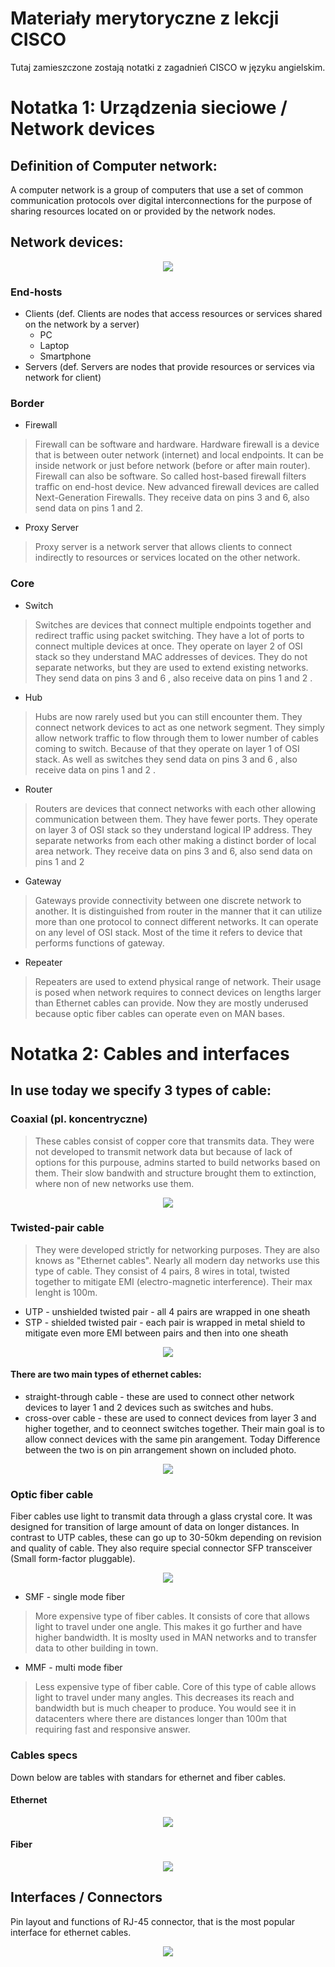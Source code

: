 # Materiały merytoryczne z lekcji CISCO

Tutaj zamieszczone zostają notatki z zagadnień CISCO w języku angielskim.



# Notatka 1: Urządzenia sieciowe / Network devices

## Definition of Computer network:

A computer network is a group of computers that use a set of common communication protocols over digital interconnections for the purpose of sharing resources located on or provided by the network nodes. 

## Network devices:

<p align="center">
  <img src="/media/network-devices.jpg">
</p>

### End-hosts
- Clients (def. Clients are nodes that access resources or services shared on the network by a server)
  - PC
  - Laptop
  - Smartphone
- Servers (def. Servers are nodes that provide resources or services via network for client)

### Border
- Firewall

> Firewall can be software and hardware. Hardware firewall is a device that is between outer network (internet) and local endpoints. It can be inside network or just before network (before or after main router). Firewall can also be software. So called host-based firewall filters traffic on end-host device. New advanced firewall devices are called Next-Generation Firewalls. They receive data on pins 3 and 6, also send data on pins 1 and 2.

- Proxy Server
> Proxy server is a network server that allows clients to connect indirectly to resources or services located on the other network.

### Core
- Switch
> Switches are devices that connect multiple endpoints together and redirect traffic using packet switching. They have a lot of ports to connect multiple devices at once. They operate on layer 2 of OSI stack so they understand MAC addresses of devices. They do not separate networks, but they are used to extend existing networks. They send data on pins 3 and 6 , also receive data on pins 1 and 2 .

- Hub
> Hubs are now rarely used but you can still encounter them. They connect network devices to act as one network segment. They simply allow network traffic to flow through them to lower number of cables coming to switch. Because of that they operate on layer 1 of OSI stack. As well as switches they send data on pins 3 and 6 , also receive data on pins 1 and 2 .

- Router
> Routers are devices that connect networks with each other allowing communication between them. They have fewer ports. They operate on layer 3 of OSI stack so they understand logical IP address.  They separate networks from each other making a distinct border of local area network. They receive data on pins 3 and 6, also send data on pins 1 and 2

- Gateway
>Gateways provide connectivity between one discrete network to another. It is distinguished from router in the manner  that it can utilize more than one protocol to connect different networks. It can operate on any level of OSI stack. Most of the time it refers to device that performs functions of gateway.

- Repeater
> Repeaters are used to extend physical range of network. Their usage is posed when network requires to connect devices on lengths larger than Ethernet cables can provide. Now they are mostly underused because optic fiber cables can operate even on MAN bases.

# Notatka 2: Cables and interfaces

## In use today we specify 3 types of cable:

### Coaxial (pl. koncentryczne)

> These cables consist of copper core that transmits data. They were not developed to transmit network data but because of lack of options for this purpouse, admins started to build networks based on them. Their slow bandwith and structure brought them to extinction, where non of new networks use them.

<p align="center">
  <img src="/media/coaxial.jpg">
</p>

### Twisted-pair cable

> They were developed strictly for networking purposes. They are also knows as "Ethernet cables". Nearly all modern day networks use this type of cable. They consist of 4 pairs, 8 wires in total, twisted together to mitigate EMI (electro-magnetic interference). Their max lenght is 100m.

- UTP - unshielded twisted pair - all 4 pairs are wrapped in one sheath
- STP - shielded twisted pair - each pair is wrapped in metal shield to mitigate even more EMI between pairs and then into one sheath

<p align="center">
  <img src="/media/utp-stp.jpg">
</p>

#### There are two main types of ethernet cables:
- straight-through cable - these are used to connect other network devices to layer 1 and 2 devices such as switches and hubs.
- cross-over cable - these are used to connect devices from layer 3 and higher together, and to ceonnect switches together. Their main goal is to allow connect devices with the same pin arangement. Today 
Difference between the two is on pin arrangement shown on included photo.

<p align="center">
  <img src="/media/straight-cross.jpg">
</p>

### Optic fiber cable

Fiber cables use light to transmit data through a glass crystal core. It was designed for transition of large amount of data on longer distances. In contrast to UTP cables, these can go up to  30-50km depending on revision and quality of cable. They also require special connector SFP transceiver (Small form-factor pluggable).

<p align="center">
  <img src="/media/fiber-crossection.jpg">
</p>

- SMF - single mode fiber
> More expensive type of fiber cables. It consists of core that allows light to travel under one angle. This makes it go further and have higher bandwidth. It is moslty used in MAN networks and to transfer data to other building in town.

- MMF - multi mode fiber
> Less expensive type of fiber cable. Core of this type of cable allows light to travel under many angles. This decreases its reach and bandwidth but is much cheaper to produce. You would see it in datacenters where there are distances longer than 100m that requiring fast and responsive answer.

### Cables specs
Down below are tables with standars for ethernet and fiber cables.

#### Ethernet

<p align="center">
  <img src="/media/ethernet-table.png">
</p>

#### Fiber

<p align="center">
  <img src="/media/fiber-table.png">
</p>

## Interfaces / Connectors

Pin layout and functions of RJ-45 connector, that is the most popular interface for ethernet cables.

<p align="center">
  <img src="/media/pins.jpg">
</p>

